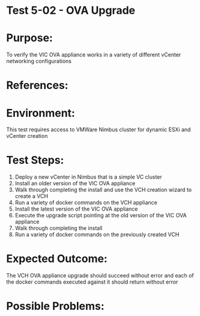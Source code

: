 Test 5-02 - OVA Upgrade
=======

# Purpose:
To verify the VIC OVA appliance works in a variety of different vCenter networking configurations

# References:

# Environment:
This test requires access to VMWare Nimbus cluster for dynamic ESXi and vCenter creation

# Test Steps:
1. Deploy a new vCenter in Nimbus that is a simple VC cluster
2. Install an older version of the VIC OVA appliance
3. Walk through completing the install and use the VCH creation wizard to create a VCH
4. Run a variety of docker commands on the VCH appliance
5. Install the latest version of the VIC OVA appliance
6. Execute the upgrade script pointing at the old version of the VIC OVA appliance
7. Walk through completing the install
8. Run a variety of docker commands on the previously created VCH

# Expected Outcome:
The VCH OVA appliance upgrade should succeed without error and each of the docker commands executed against it should return without error

# Possible Problems:
